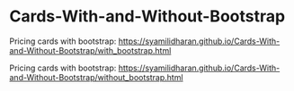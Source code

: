 # Cards-With-and-Without-Bootstrap


Pricing cards with bootstrap:   https://syamilidharan.github.io/Cards-With-and-Without-Bootstrap/with_bootstrap.html

Pricing cards with bootstrap:   https://syamilidharan.github.io/Cards-With-and-Without-Bootstrap/without_bootstrap.html
